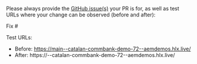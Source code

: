 Please always provide the [GitHub issue(s)](../issues) your PR is for, as well as test URLs where your change can be observed (before and after):

Fix #<gh-issue-id>

Test URLs:
- Before: https://main--catalan-commbank-demo-72--aemdemos.hlx.live/
- After: https://<branch>--catalan-commbank-demo-72--aemdemos.hlx.live/
